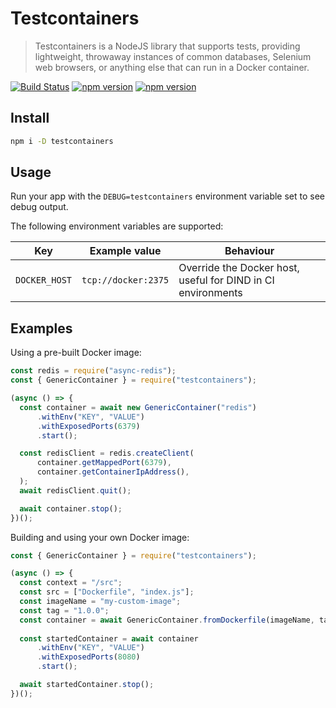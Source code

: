 # Testcontainers

> Testcontainers is a NodeJS library that supports tests, providing lightweight, throwaway instances of common databases, Selenium web browsers, or anything else that can run in a Docker container.

[![Build Status](https://travis-ci.org/testcontainers/testcontainers-node.svg?branch=master)](https://travis-ci.org/testcontainers/testcontainers-node)
[![npm version](https://badge.fury.io/js/testcontainers.svg)](https://www.npmjs.com/package/testcontainers)
[![npm version](https://img.shields.io/npm/dt/testcontainers.svg)](https://www.npmjs.com/package/testcontainers)

## Install

```bash
npm i -D testcontainers
```

## Usage

Run your app with the `DEBUG=testcontainers` environment variable set to see debug output.

The following environment variables are supported:

| Key | Example value | Behaviour |
| --- | --- | --- |
| `DOCKER_HOST` | `tcp://docker:2375` | Override the Docker host, useful for DIND in CI environments |


## Examples

Using a pre-built Docker image:

```javascript
const redis = require("async-redis");
const { GenericContainer } = require("testcontainers");

(async () => {
  const container = await new GenericContainer("redis")
      .withEnv("KEY", "VALUE")
      .withExposedPorts(6379)
      .start();

  const redisClient = redis.createClient(
      container.getMappedPort(6379),
      container.getContainerIpAddress(),
  );
  await redisClient.quit();

  await container.stop();
})();
```

Building and using your own Docker image:

```javascript
const { GenericContainer } = require("testcontainers");

(async () => {
  const context = "/src";
  const src = ["Dockerfile", "index.js"];
  const imageName = "my-custom-image";
  const tag = "1.0.0";
  const container = await GenericContainer.fromDockerfile(imageName, tag, context, src);
  
  const startedContainer = await container
      .withEnv("KEY", "VALUE")
      .withExposedPorts(8080)
      .start();

  await startedContainer.stop();
})();
```
